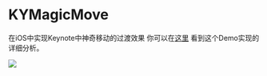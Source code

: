 # KYMagicMove
在iOS中实现Keynote中神奇移动的过渡效果
你可以在[这里](http://kittenyang.com/magicmove/) 看到这个Demo实现的详细分析。

![](magicmove.gif)
